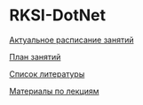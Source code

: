 # RKSI-DotNet

[Актуальное расписание занятий](https://calendar.google.com/calendar/embed?src=o0o6odlcfiltao2g4mcdshpdes%40group.calendar.google.com&ctz=Europe%2FMoscow)

[План занятий](https://docs.google.com/spreadsheets/d/e/2PACX-1vSYyvyz_BT3TjF6DYr85vQ97vORGLVoTogFRJqUNDBkH-7HkfcPPypR43Nwb8Cb9C5bkpoaFC2-KwsB/pubhtml)

[Список литературы](https://docs.google.com/document/d/e/2PACX-1vSwGallxhK5B1EGgJrpUs28UIyRB3MryVNr3RYv65MObP7WhUMMee_YWAO7nYrTmZ3WXyxZZlZ5Biat/pub)

[Материалы по лекциям](https://drive.google.com/drive/folders/1IpxtMYIP7j1Rb3OhM7ESj94xu7emyGNY?usp=sharing)
